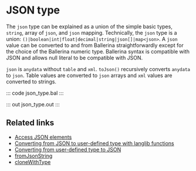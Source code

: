 # JSON type

The `json` type can be explained as a union of the simple basic types, `string`, array of `json`, and `json` mapping. Technically, the `json` type is a union: `()|boolean|int|float|decimal|string|json[]|map<json>`. A `json` value can be converted to and from Ballerina straightforwardly except for the choice of the Ballerina numeric type. Ballerina syntax is compatible with JSON and allows null literal to be compatible with JSON.

`json` is `anydata` without `table` and `xml`. `toJson()` recursively converts `anydata` to `json`. Table values are converted to `json` arrays and `xml` values are converted to strings.

::: code json_type.bal :::

::: out json_type.out :::

## Related links
- [Access JSON elements](/learn/by-example/access-json-elements/)
- [Converting from JSON to user-defined type with langlib functions](/learn/by-example/converting-from-json-to-user-defined-type-with-langlib-functions/)
- [Converting from user-defined type to JSON](/learn/by-example/converting-from-user-defined-type-to-json/)
- [fromJsonString](https://lib.ballerina.io/ballerina/lang.value/0.0.0/functions#fromJsonString)
- [cloneWithType](https://lib.ballerina.io/ballerina/lang.value/0.0.0/functions#cloneWithType)